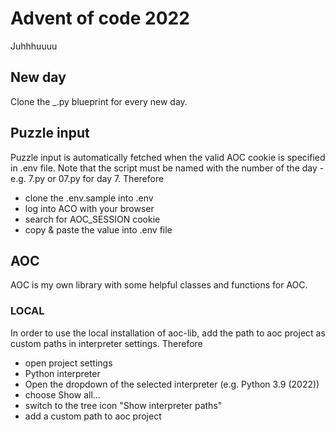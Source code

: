 # Advent of code 2022

Juhhhuuuu

## New day

Clone the _.py blueprint for every new day.

## Puzzle input

Puzzle input is automatically fetched when the valid AOC cookie is specified in .env file. Note that the script must be named with the
number of the day - e.g. 7.py or 07.py for day 7.
Therefore

- clone the .env.sample into .env
- log into ACO with your browser
- search for AOC_SESSION cookie
- copy & paste the value into .env file

## AOC

AOC is my own library with some helpful classes and functions for AOC.

### LOCAL

In order to use the local installation of aoc-lib, add the path to aoc project as
custom paths in interpreter settings. Therefore

- open project settings
- Python interpreter
- Open the dropdown of the selected interpreter (e.g. Python 3.9 (2022))
- choose Show all...
- switch to the tree icon "Show interpreter paths"
- add a custom path to aoc project
